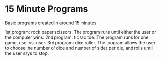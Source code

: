 # 15 Minute Programs
Basic programs created in around 15 minutes

1st program: rock paper scissors. The program runs until either the user or the computer wins.
2nd program: tic tac toe. The program runs for one game, user vs. user.
3rd program: dice roller. The program allows the user to choose the number of dice and number of sides per die, and rolls until the user says to stop.
